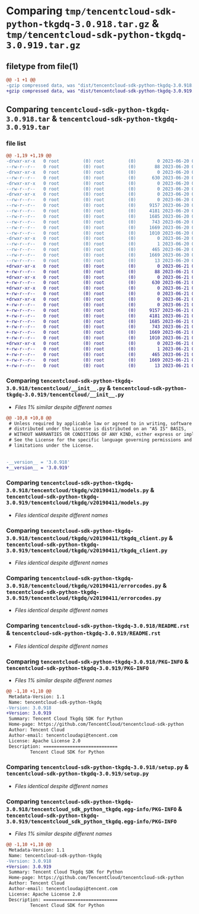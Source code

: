 # Comparing `tmp/tencentcloud-sdk-python-tkgdq-3.0.918.tar.gz` & `tmp/tencentcloud-sdk-python-tkgdq-3.0.919.tar.gz`

## filetype from file(1)

```diff
@@ -1 +1 @@
-gzip compressed data, was "dist/tencentcloud-sdk-python-tkgdq-3.0.918.tar", last modified: Tue Jun 20 02:51:05 2023, max compression
+gzip compressed data, was "dist/tencentcloud-sdk-python-tkgdq-3.0.919.tar", last modified: Wed Jun 21 00:39:12 2023, max compression
```

## Comparing `tencentcloud-sdk-python-tkgdq-3.0.918.tar` & `tencentcloud-sdk-python-tkgdq-3.0.919.tar`

### file list

```diff
@@ -1,19 +1,19 @@
-drwxr-xr-x   0 root         (0) root         (0)        0 2023-06-20 02:51:05.000000 tencentcloud-sdk-python-tkgdq-3.0.918/
--rw-r--r--   0 root         (0) root         (0)       88 2023-06-20 02:51:05.000000 tencentcloud-sdk-python-tkgdq-3.0.918/setup.cfg
-drwxr-xr-x   0 root         (0) root         (0)        0 2023-06-20 02:51:05.000000 tencentcloud-sdk-python-tkgdq-3.0.918/tencentcloud/
--rw-r--r--   0 root         (0) root         (0)      630 2023-06-20 02:51:05.000000 tencentcloud-sdk-python-tkgdq-3.0.918/tencentcloud/__init__.py
-drwxr-xr-x   0 root         (0) root         (0)        0 2023-06-20 02:51:05.000000 tencentcloud-sdk-python-tkgdq-3.0.918/tencentcloud/tkgdq/
--rw-r--r--   0 root         (0) root         (0)        0 2023-06-20 02:51:05.000000 tencentcloud-sdk-python-tkgdq-3.0.918/tencentcloud/tkgdq/__init__.py
-drwxr-xr-x   0 root         (0) root         (0)        0 2023-06-20 02:51:05.000000 tencentcloud-sdk-python-tkgdq-3.0.918/tencentcloud/tkgdq/v20190411/
--rw-r--r--   0 root         (0) root         (0)        0 2023-06-20 02:51:05.000000 tencentcloud-sdk-python-tkgdq-3.0.918/tencentcloud/tkgdq/v20190411/__init__.py
--rw-r--r--   0 root         (0) root         (0)     9157 2023-06-20 02:51:05.000000 tencentcloud-sdk-python-tkgdq-3.0.918/tencentcloud/tkgdq/v20190411/models.py
--rw-r--r--   0 root         (0) root         (0)     4181 2023-06-20 02:51:05.000000 tencentcloud-sdk-python-tkgdq-3.0.918/tencentcloud/tkgdq/v20190411/tkgdq_client.py
--rw-r--r--   0 root         (0) root         (0)     1685 2023-06-20 02:51:05.000000 tencentcloud-sdk-python-tkgdq-3.0.918/tencentcloud/tkgdq/v20190411/errorcodes.py
--rw-r--r--   0 root         (0) root         (0)      743 2023-06-20 02:51:05.000000 tencentcloud-sdk-python-tkgdq-3.0.918/README.rst
--rw-r--r--   0 root         (0) root         (0)     1669 2023-06-20 02:51:05.000000 tencentcloud-sdk-python-tkgdq-3.0.918/PKG-INFO
--rw-r--r--   0 root         (0) root         (0)     1010 2023-06-20 02:51:05.000000 tencentcloud-sdk-python-tkgdq-3.0.918/setup.py
-drwxr-xr-x   0 root         (0) root         (0)        0 2023-06-20 02:51:05.000000 tencentcloud-sdk-python-tkgdq-3.0.918/tencentcloud_sdk_python_tkgdq.egg-info/
--rw-r--r--   0 root         (0) root         (0)        1 2023-06-20 02:51:05.000000 tencentcloud-sdk-python-tkgdq-3.0.918/tencentcloud_sdk_python_tkgdq.egg-info/dependency_links.txt
--rw-r--r--   0 root         (0) root         (0)      465 2023-06-20 02:51:05.000000 tencentcloud-sdk-python-tkgdq-3.0.918/tencentcloud_sdk_python_tkgdq.egg-info/SOURCES.txt
--rw-r--r--   0 root         (0) root         (0)     1669 2023-06-20 02:51:05.000000 tencentcloud-sdk-python-tkgdq-3.0.918/tencentcloud_sdk_python_tkgdq.egg-info/PKG-INFO
--rw-r--r--   0 root         (0) root         (0)       13 2023-06-20 02:51:05.000000 tencentcloud-sdk-python-tkgdq-3.0.918/tencentcloud_sdk_python_tkgdq.egg-info/top_level.txt
+drwxr-xr-x   0 root         (0) root         (0)        0 2023-06-21 00:39:12.000000 tencentcloud-sdk-python-tkgdq-3.0.919/
+-rw-r--r--   0 root         (0) root         (0)       88 2023-06-21 00:39:12.000000 tencentcloud-sdk-python-tkgdq-3.0.919/setup.cfg
+drwxr-xr-x   0 root         (0) root         (0)        0 2023-06-21 00:39:12.000000 tencentcloud-sdk-python-tkgdq-3.0.919/tencentcloud/
+-rw-r--r--   0 root         (0) root         (0)      630 2023-06-21 00:39:12.000000 tencentcloud-sdk-python-tkgdq-3.0.919/tencentcloud/__init__.py
+drwxr-xr-x   0 root         (0) root         (0)        0 2023-06-21 00:39:12.000000 tencentcloud-sdk-python-tkgdq-3.0.919/tencentcloud/tkgdq/
+-rw-r--r--   0 root         (0) root         (0)        0 2023-06-21 00:39:12.000000 tencentcloud-sdk-python-tkgdq-3.0.919/tencentcloud/tkgdq/__init__.py
+drwxr-xr-x   0 root         (0) root         (0)        0 2023-06-21 00:39:12.000000 tencentcloud-sdk-python-tkgdq-3.0.919/tencentcloud/tkgdq/v20190411/
+-rw-r--r--   0 root         (0) root         (0)        0 2023-06-21 00:39:12.000000 tencentcloud-sdk-python-tkgdq-3.0.919/tencentcloud/tkgdq/v20190411/__init__.py
+-rw-r--r--   0 root         (0) root         (0)     9157 2023-06-21 00:39:12.000000 tencentcloud-sdk-python-tkgdq-3.0.919/tencentcloud/tkgdq/v20190411/models.py
+-rw-r--r--   0 root         (0) root         (0)     4181 2023-06-21 00:39:12.000000 tencentcloud-sdk-python-tkgdq-3.0.919/tencentcloud/tkgdq/v20190411/tkgdq_client.py
+-rw-r--r--   0 root         (0) root         (0)     1685 2023-06-21 00:39:12.000000 tencentcloud-sdk-python-tkgdq-3.0.919/tencentcloud/tkgdq/v20190411/errorcodes.py
+-rw-r--r--   0 root         (0) root         (0)      743 2023-06-21 00:39:12.000000 tencentcloud-sdk-python-tkgdq-3.0.919/README.rst
+-rw-r--r--   0 root         (0) root         (0)     1669 2023-06-21 00:39:12.000000 tencentcloud-sdk-python-tkgdq-3.0.919/PKG-INFO
+-rw-r--r--   0 root         (0) root         (0)     1010 2023-06-21 00:39:12.000000 tencentcloud-sdk-python-tkgdq-3.0.919/setup.py
+drwxr-xr-x   0 root         (0) root         (0)        0 2023-06-21 00:39:12.000000 tencentcloud-sdk-python-tkgdq-3.0.919/tencentcloud_sdk_python_tkgdq.egg-info/
+-rw-r--r--   0 root         (0) root         (0)        1 2023-06-21 00:39:12.000000 tencentcloud-sdk-python-tkgdq-3.0.919/tencentcloud_sdk_python_tkgdq.egg-info/dependency_links.txt
+-rw-r--r--   0 root         (0) root         (0)      465 2023-06-21 00:39:12.000000 tencentcloud-sdk-python-tkgdq-3.0.919/tencentcloud_sdk_python_tkgdq.egg-info/SOURCES.txt
+-rw-r--r--   0 root         (0) root         (0)     1669 2023-06-21 00:39:12.000000 tencentcloud-sdk-python-tkgdq-3.0.919/tencentcloud_sdk_python_tkgdq.egg-info/PKG-INFO
+-rw-r--r--   0 root         (0) root         (0)       13 2023-06-21 00:39:12.000000 tencentcloud-sdk-python-tkgdq-3.0.919/tencentcloud_sdk_python_tkgdq.egg-info/top_level.txt
```

### Comparing `tencentcloud-sdk-python-tkgdq-3.0.918/tencentcloud/__init__.py` & `tencentcloud-sdk-python-tkgdq-3.0.919/tencentcloud/__init__.py`

 * *Files 1% similar despite different names*

```diff
@@ -10,8 +10,8 @@
 # Unless required by applicable law or agreed to in writing, software
 # distributed under the License is distributed on an "AS IS" BASIS,
 # WITHOUT WARRANTIES OR CONDITIONS OF ANY KIND, either express or implied.
 # See the License for the specific language governing permissions and
 # limitations under the License.
 
 
-__version__ = '3.0.918'
+__version__ = '3.0.919'
```

### Comparing `tencentcloud-sdk-python-tkgdq-3.0.918/tencentcloud/tkgdq/v20190411/models.py` & `tencentcloud-sdk-python-tkgdq-3.0.919/tencentcloud/tkgdq/v20190411/models.py`

 * *Files identical despite different names*

### Comparing `tencentcloud-sdk-python-tkgdq-3.0.918/tencentcloud/tkgdq/v20190411/tkgdq_client.py` & `tencentcloud-sdk-python-tkgdq-3.0.919/tencentcloud/tkgdq/v20190411/tkgdq_client.py`

 * *Files identical despite different names*

### Comparing `tencentcloud-sdk-python-tkgdq-3.0.918/tencentcloud/tkgdq/v20190411/errorcodes.py` & `tencentcloud-sdk-python-tkgdq-3.0.919/tencentcloud/tkgdq/v20190411/errorcodes.py`

 * *Files identical despite different names*

### Comparing `tencentcloud-sdk-python-tkgdq-3.0.918/README.rst` & `tencentcloud-sdk-python-tkgdq-3.0.919/README.rst`

 * *Files identical despite different names*

### Comparing `tencentcloud-sdk-python-tkgdq-3.0.918/PKG-INFO` & `tencentcloud-sdk-python-tkgdq-3.0.919/PKG-INFO`

 * *Files 1% similar despite different names*

```diff
@@ -1,10 +1,10 @@
 Metadata-Version: 1.1
 Name: tencentcloud-sdk-python-tkgdq
-Version: 3.0.918
+Version: 3.0.919
 Summary: Tencent Cloud Tkgdq SDK for Python
 Home-page: https://github.com/TencentCloud/tencentcloud-sdk-python
 Author: Tencent Cloud
 Author-email: tencentcloudapi@tencent.com
 License: Apache License 2.0
 Description: ============================
         Tencent Cloud SDK for Python
```

### Comparing `tencentcloud-sdk-python-tkgdq-3.0.918/setup.py` & `tencentcloud-sdk-python-tkgdq-3.0.919/setup.py`

 * *Files identical despite different names*

### Comparing `tencentcloud-sdk-python-tkgdq-3.0.918/tencentcloud_sdk_python_tkgdq.egg-info/PKG-INFO` & `tencentcloud-sdk-python-tkgdq-3.0.919/tencentcloud_sdk_python_tkgdq.egg-info/PKG-INFO`

 * *Files 1% similar despite different names*

```diff
@@ -1,10 +1,10 @@
 Metadata-Version: 1.1
 Name: tencentcloud-sdk-python-tkgdq
-Version: 3.0.918
+Version: 3.0.919
 Summary: Tencent Cloud Tkgdq SDK for Python
 Home-page: https://github.com/TencentCloud/tencentcloud-sdk-python
 Author: Tencent Cloud
 Author-email: tencentcloudapi@tencent.com
 License: Apache License 2.0
 Description: ============================
         Tencent Cloud SDK for Python
```

